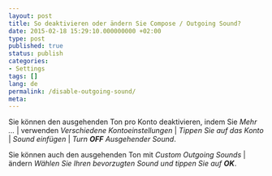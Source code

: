 ```yaml
---
layout: post
title: So deaktivieren oder ändern Sie Compose / Outgoing Sound?
date: 2015-02-18 15:29:10.000000000 +02:00
type: post
published: true
status: publish
categories:
- Settings
tags: []
lang: de
permalink: /disable-outgoing-sound/
meta:
---
```


Sie können den ausgehenden Ton pro Konto deaktivieren, indem Sie *Mehr ...* \| verwenden *Verschiedene Kontoeinstellungen* \| *Tippen Sie auf das Konto* \| *Sound einfügen* \| *Turn **OFF** Ausgehender Sound*.

Sie können auch den ausgehenden Ton mit *Custom Outgoing Sounds* \| ändern *Wählen Sie Ihren bevorzugten Sound und tippen Sie auf **OK***.
